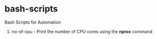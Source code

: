 # bash-scripts

Bash Scripts for Automation

1. no-of-cpu - Print the number of CPU cores using the **nproc** command
